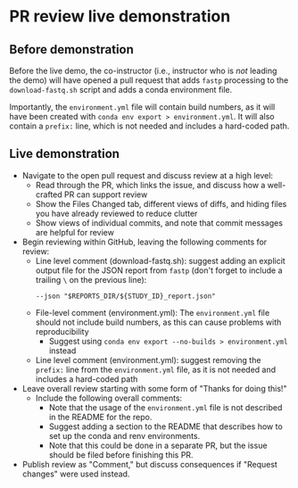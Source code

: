 # PR review live demonstration


## Before demonstration

Before the live demo, the co-instructor (i.e., instructor who is _not_ leading the demo) will have opened a pull request that adds `fastp` processing to the `download-fastq.sh` script and adds a conda environment file.

Importantly, the `environment.yml` file will contain build numbers, as it will have been created with `conda env export > environment.yml`.
It will also contain a `prefix:` line, which is not needed and includes a hard-coded path.


## Live demonstration

* Navigate to the open pull request and discuss review at a high level:
  * Read through the PR, which links the issue, and discuss how a well-crafted PR can support review
  * Show the Files Changed tab, different views of diffs, and hiding files you have already reviewed to reduce clutter
  * Show views of individual commits, and note that commit messages are helpful for review
* Begin reviewing within GitHub, leaving the following comments for review:
  * Line level comment (download-fastq.sh): suggest adding an explicit output file for the JSON report from `fastp` (don't forget to include a trailing `\` on the previous line):
    ```
    --json "$REPORTS_DIR/${STUDY_ID}_report.json"
    ```
  * File-level comment (environment.yml): The `environment.yml` file should not include build numbers, as this can cause problems with reproducibility
    * Suggest using `conda env export --no-builds > environment.yml` instead
  * Line level comment (environment.yml): suggest removing the `prefix:` line from the `environment.yml` file, as it is not needed and includes a hard-coded path
* Leave overall review starting with some form of "Thanks for doing this!"
  * Include the following overall comments:
    * Note that the usage of the `environment.yml` file is not described in the README for the repo.
    * Suggest adding a section to the README that describes how to set up the conda and renv environments.
    * Note that this could be done in a separate PR, but the issue should be filed before finishing this PR.
* Publish review as "Comment," but discuss consequences if "Request changes" were used instead.
